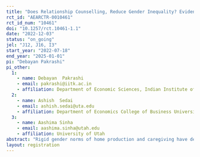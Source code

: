 ```yaml
---
title: "Does Relationship Counselling, Reduce Gender Inequality? Evidence from a Randomized Control Trial in India"
rct_id: "AEARCTR-0010461"
rct_id_num: "10461"
doi: "10.1257/rct.10461-1.1"
date: "2022-12-03"
status: "on_going"
jel: "J12, J16, I3"
start_year: "2022-07-18"
end_year: "2025-01-01"
pi: "Debayan Pakrashi"
pi_other:
  1:
    - name: Debayan  Pakrashi
    - email: pakrashi@iitk.ac.in
    - affiliation: Department of Economic Sciences, Indian Institute of Technology Kanpur
  2:
    - name: Ashish  Sedai
    - email: ashish.sedai@uta.edu
    - affiliation: Department of Economics College of Business University of Texas at Arlington
  3:
    - name: Aashima Sinha
    - email: aashima.sinha@utah.edu
    - affiliation: University of Utah
abstract: "Rigid gender norms of home production and caregiving have deterred female labor force participation (FLFP) and women’s economic autonomy and are major causes of intimate partner violence and mental health issues, especially among women and girls. Women’s social and economic exclusion is a global problem with drastic repercussions evident in developing economies, especially in India, where since 2005, FLFP is on a steady decline and indicators of gender inequality are higher than in comparable economies. In this context, this study using a randomized control trial will attempt to examine if providing relationship counseling to couples on gender equality, stereotype, discrimination, trust, and cooperation could reduce gender inequality in labor force participation and unpaid work, affect social and economic decision-making by men and women, and improve overall household welfare. In addition, we seek to examine if relationship counseling could improve the self-efficacy and self-esteem of women and children in the household. The treatment is divided into two arms, first, we examine the impact of informational relationship counseling, and in the second arm, in addition to the relationship counseling, couples will carry out activities and play games, related to social and economic issues around gender, with community members in order to assess if ‘learning by doing' has an additional effect on the outcomes of interest. The study will draw the attention of policymakers to the relative lack of relationship counseling in developing economies and potentially highlight its significance."
layout: registration
---
```


